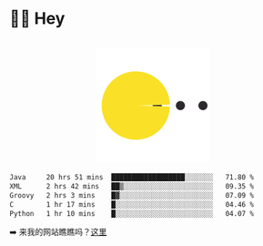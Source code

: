 
# 👋🏻 Hey
<div align="center">
	<br>
	<img src="https://raw.githubusercontent.com/Aniket965/Aniket965/master/pacman.svg?sanitize=true" width="200" height="200">
	<br>
</div>

<!--START_SECTION:waka-->
```text
Java     20 hrs 51 mins  ██████████████████░░░░░░░   71.80 % 
XML      2 hrs 42 mins   ██▒░░░░░░░░░░░░░░░░░░░░░░   09.35 % 
Groovy   2 hrs 3 mins    █▓░░░░░░░░░░░░░░░░░░░░░░░   07.09 % 
C        1 hr 17 mins    █░░░░░░░░░░░░░░░░░░░░░░░░   04.46 % 
Python   1 hr 10 mins    █░░░░░░░░░░░░░░░░░░░░░░░░   04.07 % 
```
<!--END_SECTION:waka-->

 ➡️  来我的网站瞧瞧吗？[这里](https://www.shaolongfei.com)
